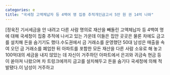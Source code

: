 ```yaml
---
categories: e
title: "국세청 고액체납자 등 4백여 명 집중 추적개인금고서 5만 원 권 14억 나와"
---
```

[정욱진 기서세금을 안 내려고 다른 사람 명의로 재산을 빼돌린 고액체납자 등 4백여 명에 대해 국세청이 집중 추적에 나서고 있는 가운데 이들은 집안 곳곳은 물론 차에도 금고를 설치해 돈을 숨기기도 했다.수도권에서 금 거래소를 운영했던 50대 남성은 매출을 속여 오던 금 거래소를 폐업한 뒤 아파트를 포함한 모든 재산을 다른 사람 소유로 해 놓고 100억대의 세금을 내지 않았는 데 자신이 거주하던 아파트에서 은괴와 귀금속 현금 등이 쏟아져 나왔으며 차 트렁크에까지 금고를 설치해두고 돈을 숨기다 국세청에 의해 적발됐다.이 남성이 거주하고